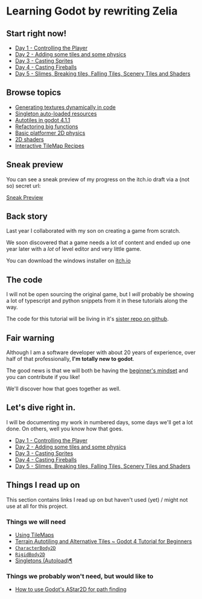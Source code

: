# Learning Godot by rewriting Zelia

## Start right now!

- [Day 1 - Controlling the Player](day-1.md)
- [Day 2 - Adding some tiles and some physics](day-2.md)
- [Day 3 - Casting Sprites](day-3.md)
- [Day 4 - Casting Fireballs](day-4.md)
- [Day 5 - Slimes, Breaking tiles, Falling Tiles, Scenery Tiles and Shaders](day-5.md)

## Browse topics

- [Generating textures dynamically in code](day-4.md#generate-renditions-to-make-the-fireball-dissipate)
- [Singleton auto-loaded resources](day-4.md#generate-renditions-to-make-the-fireball-dissipate)
- [Autotiles in godot 4.1.1](day-2.md#addings-tiles-in-a-tilemap)
- [Refactoring big functions](day-3.md#extract-some-functions-for-less-messy-code)
- [Basic platformer 2D physics](day-2.md#adapting-her-script-to-characterbody2d)
- [2D shaders](day-5.md#reuse-tiles-as-background-scenery)
- [Interactive TileMap Recipes](day-5.md#make-tiles-zelia-can-break)


## Sneak preview

You can see a sneak preview of my progress on the itch.io draft via a (not so) secret url:

[Sneak Preview](https://renevanderark.itch.io/zelia-from-teaching-myself-godot?secret=WDhw0zXEKFRo9QzGPMZmSG1vs)


## Back story 

Last year I collaborated with my son on creating a game from scratch. 

We soon discovered that a game needs a lot of content and ended up one year later with a _lot_ of level editor and very little game.

You can download the windows installer on [itch.io](https://renevanderark.itch.io/zelia-mystery-mage-and-adventure-maker)

## The code
I will not be open sourcing the original game, but I _will_ probably be showing a lot of typescript and python snippets from it in these tutorials along the way.

The code for this tutorial will be living in it's [sister repo on github](https://github.com/Teaching-myself-Godot/godot-zelia).

## Fair warning
Although I am a software developer with about 20 years of experience, over half of that professionally, **I'm totally new to godot**. 

The good news is that we will both be having the [beginner's mindset](https://en.wikipedia.org/wiki/Shoshin) and you can contribute if you like! 

We'll discover how that goes together as well.

## Let's dive right in.

I will be documenting my work in numbered days, some days we'll get a lot done. On others, well you know how that goes.

- [Day 1 - Controlling the Player](day-1.md)
- [Day 2 - Adding some tiles and some physics](day-2.md)
- [Day 3 - Casting Sprites](day-3.md)
- [Day 4 - Casting Fireballs](day-4.md)
- [Day 5 - Slimes, Breaking tiles, Falling Tiles, Scenery Tiles and Shaders](day-5.md)

## Things I read up on

This section contains links I read up on but haven't used (yet) / might not use at all for this project.

### Things we will need
- [Using TileMaps](https://docs.godotengine.org/en/stable/tutorials/2d/using_tilemaps.html)
- [Terrain Autotiling and Alternative Tiles ~ Godot 4 Tutorial for Beginners](https://www.youtube.com/watch?v=vV8uKN1VnN4)
- [`CharacterBody2D`](https://docs.godotengine.org/en/stable/classes/class_characterbody2d.html)
- [`RigidBody2D`](https://docs.godotengine.org/en/stable/classes/class_rigidbody2d.html)
- [Singletons (Autoload)¶](https://docs.godotengine.org/en/stable/tutorials/scripting/singletons_autoload.html)

### Things we probably won't need, but would like to
- [How to use Godot's AStar2D for path finding](https://escada-games.itch.io/randungeon/devlog/261991/how-to-use-godots-astar2d-for-path-finding)